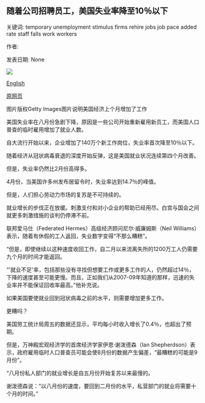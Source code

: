 ## 随着公司招聘员工，美国失业率降至10％以下

关键词: temporary unemployment stimulus firms rehire jobs job pace added rate staff falls work workers

作者: 

发表日期: None

![](https://ichef.bbci.co.uk/news/1024/branded_news/7C82/production/_105947813_bloke.jpg)

[English](US%20unemployment%20rate%20falls%20below%2010%25%20as%20firms%20rehire%20staff.md)

[原网页](https://www.bbc.com/news/business-54029361)

图片版权Getty Images图片说明美国经济上个月增加了工作

美国失业率在八月份急剧下降，原因是一些公司开始重新雇用新员工，而美国人口普查的临时雇用增加了就业人数。

自大流行开始以来，企业增加了140万个新工作岗位，失业率首次降至10％以下。

随着经济从冠状病毒衰退的深度开始反弹，这是美国就业状况连续第四个月改善。

但是，失业率仍然比2月份高得多。

4月份，当美国许多州发布居留令时，失业率达到14.7％的峰值。

但是，人们担心劳动力市场的复苏是不可持续的。

就业增长的步伐正在放缓。刺激支付和对小企业的帮助已经用尽。白宫与国会之间就更多刺激措施的谈判仍停滞不前。

联邦爱马仕（Federated Hermes）高级经济顾问尼尔·威廉姆斯（Neil Williams）表示，随着有休假的工人返回，失业数字变得“不那么糟糕”。

“但是，即使继续以这种速度收回工作，自二月以来流离失所的1200万工人仍需要九个月的时间才能返回。

“'就业不足'率，包括那些没有寻找但想要工作或更多工作的人，仍然超过14％，下降的速度甚至可能更慢。而且，正如我们从2007-09年知道的那样，迅速的失业率并不能保证回收率最高。”他补充说。

如果美国要使就业回到冠状病毒之前的水平，则需要增加更多工作。

更糟吗？

美国劳工统计局周五的数据还显示，平均每小时收入增长了0.4％，也超出了预期。

但是，万神殿宏观经济学的首席经济学家伊恩·谢泼德森（Ian Shepherdson）表示，政府雇用临时人口普查员可能会使8月份的数据产生偏差，“最糟糕的可能是9月份”。

“八月份私人部门的就业增长是自五月份开始复苏以来最慢的。

谢泼德森说：“以八月份的速度，要回到二月份的水平，私营部门的就业将需要十个月的时间。”